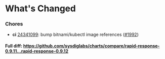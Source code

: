 # What's Changed

### Chores
- **ci** [24341099](https://github.com/sysdiglabs/charts/commit/2434109978fc1b1703fcac72ec225f8c0823f50b): bump bitnami/kubectl image references ([#1992](https://github.com/sysdiglabs/charts/issues/1992))
#### Full diff: https://github.com/sysdiglabs/charts/compare/rapid-response-0.9.11...rapid-response-0.9.12
